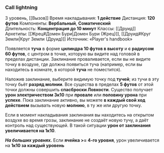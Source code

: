 ### Call lightning
3 уровень, [[Вызов]]
Время накладывания: **1 действие**
Дистанция: **120 футов**
Компоненты: **Вербальный**, **Соматический**
Длительность: **Концентрация до 10 минут**
Классы: [[Друид]]
Архетипы: [[Жрец#Домен Бури|Домен Бури (Жрец)]], [[Друид#Круг Земли|Круг Земли (Друид)]]
Источник: «Player's handbook»

Появляется **туча** в форме **цилиндра 10 футов в высоту** и **с радиусом 60 футов**, с центром в точке, которую вы видите над головой в пределах дистанции. Заклинание проваливается, если вы не видите точку в воздухе, где должна появиться туча (например, если вы находитесь в комнате, в которой **туча** не поместится).

Наложив заклинание, выберите видимую точку под **тучей**; из тучи в эту точку бьёт **разряд молнии**. Все существа в пределах **5 футов** от этой точки должны совершить **спасброски Ловкости**. Существо получает **урон электричеством 3к10** при **провале** или **половину урона** при **успехе**. Пока заклинание активно, вы можете **в каждый свой ход действием** вызывать новую **молнию**, в ту же или другую точку.

Если в момент накладывания заклинания вы находитесь на открытом воздухе во время грозы, заклинание не создаёт новую тучу, а даёт контроль над существующей. В такой ситуации **урон от заклинания увеличивается на 1к10**.

**_На больших уровнях._** Если **ячейка >= 4-го уровня**, урон увеличивается на **1к10 за каждый уровень**
